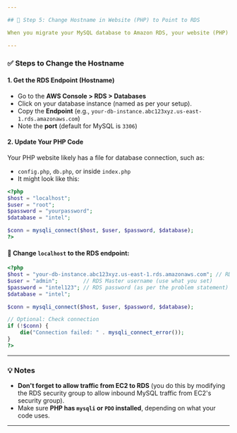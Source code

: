 ```yaml
---

## 🔧 Step 5: Change Hostname in Website (PHP) to Point to RDS

When you migrate your MySQL database to Amazon RDS, your website (PHP) needs to **connect to the new RDS database instance** instead of a local MySQL server. This requires updating the **hostname** in your PHP code where the database connection is established.

---
```


### ✅ Steps to Change the Hostname

#### 1. **Get the RDS Endpoint (Hostname)**

* Go to the **AWS Console > RDS > Databases**
* Click on your database instance (named as per your setup).
* Copy the **Endpoint** (e.g., `your-db-instance.abc123xyz.us-east-1.rds.amazonaws.com`)
* Note the **port** (default for MySQL is `3306`)

#### 2. **Update Your PHP Code**

Your PHP website likely has a file for database connection, such as:

* `config.php`, `db.php`, or inside `index.php`
* It might look like this:

```php
<?php
$host = "localhost";
$user = "root";
$password = "yourpassword";
$database = "intel";

$conn = mysqli_connect($host, $user, $password, $database);
?>
```

#### 🔁 Change `localhost` to the RDS endpoint:

```php
<?php
$host = "your-db-instance.abc123xyz.us-east-1.rds.amazonaws.com"; // RDS endpoint
$user = "admin";        // RDS Master username (use what you set)
$password = "intel123"; // RDS password (as per the problem statement)
$database = "intel";

$conn = mysqli_connect($host, $user, $password, $database);

// Optional: Check connection
if (!$conn) {
    die("Connection failed: " . mysqli_connect_error());
}
?>
```

---

### 💡 Notes

* **Don't forget to allow traffic from EC2 to RDS** (you do this by modifying the RDS security group to allow inbound MySQL traffic from EC2's security group).
* Make sure **PHP has `mysqli` or `PDO` installed**, depending on what your code uses.

---
